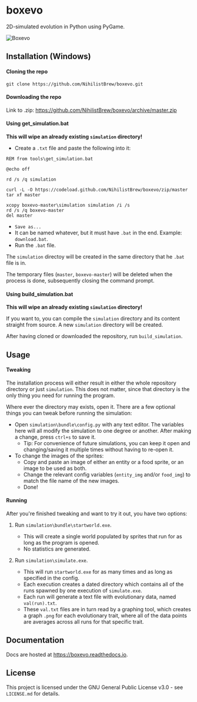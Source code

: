boxevo
======

2D-simulated evolution in Python using PyGame.

![Boxevo](https://media.giphy.com/media/cjcK4Ux5AZkw11UTNR/giphy.gif)

Installation (Windows)
----------------------

#### Cloning the repo

``` {.bash}
git clone https://github.com/NihilistBrew/boxevo.git
```

#### Downloading the repo

Link to .zip: https://github.com/NihilistBrew/boxevo/archive/master.zip

#### Using get\_simulation.bat

**This will wipe an already existing `simulation` directory!**

-   Create a `.txt` file and paste the following into it:

``` {.bash}
REM from tools\get_simulation.bat

@echo off

rd /s /q simulation

curl -L -O https://codeload.github.com/NihilistBrew/boxevo/zip/master
tar xf master

xcopy boxevo-master\simulation simulation /i /s
rd /s /q boxevo-master
del master
```

-   `Save as...`
-   It can be named whatever, but it must have `.bat` in the end.
    Example: `download.bat`.
-   Run the `.bat` file.

The `simulation` directoy will be created in the same directory that he
`.bat` file is in.

The temporary files (`master`, `boxevo-master`) will be deleted when the
process is done, subsequently closing the command prompt.

#### Using build\_simulation.bat

**This will wipe an already existing `simulation` directory!**

If you want to, you can compile the `simulation` directory and its
content straight from source. A new `simulation` directory will be
created.

After having cloned or downloaded the repository, run
`build_simulation`.

Usage
-----

#### Tweaking

The installation process will either result in either the whole
repository directory or just `simulation`. This does not matter, since
that directory is the only thing you need for running the program.

Where ever the directory may exists, open it. There are a few optional
things you can tweak before running the simulation:

-   Open `simulation\bundle\config.py` with any text editor. The
    variables here will all modify the simulation to one degree or
    another. After making a change, press `ctrl+s` to save it.
    -   Tip: For convenience of future simulations, you can keep it open
        and changing/saving it multiple times without having to re-open
        it.
-   To change the images of the sprites:
    -   Copy and paste an image of either an entity or a food sprite, or
        an image to be used as both.
    -   Change the relevant config variables (`entity_img` and/or
        `food_img`) to match the file name of the new images.
    -   Done!

#### Running

After you're finished tweaking and want to try it out, you have two
options:

1.  Run `simulation\bundle\startworld.exe`.

    -   This will create a single world populated by sprites that run
        for as long as the program is opened.
    -   No statistics are generated.

2.  Run `simulation\simulate.exe`.

    -   This will run `startworld.exe` for as many times and as long as
        specified in the config.
    -   Each execution creates a dated directory which contains all of
        the runs spawned by one execution of `simulate.exe`.
    -   Each run will generate a text file with evolutionary data, named
        `val(run).txt`.
    -   These `val.txt` files are in turn read by a graphing tool, which
        creates a graph `.png` for each evolutionary trait, where all of
        the data points are averages across all runs for that specific
        trait.

Documentation
-------------

Docs are hosted at https://boxevo.readthedocs.io.

License
-------

This project is licensed under the GNU General Public License v3.0 - see
`LICENSE.md` for details. 